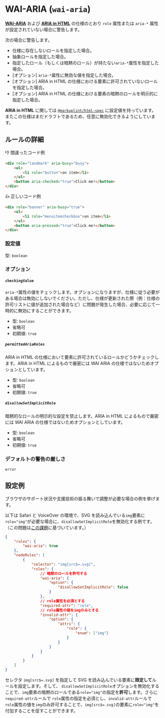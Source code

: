 # WAI-ARIA (`wai-aria`)

[**WAI-ARIA**](https://momdo.github.io/wai-aria-1.2/) および [**ARIA in HTML**](https://momdo.github.io/html-aria/) の仕様のとおり `role` 属性または `aria-*` 属性が設定されていない場合に警告します。

次の場合に警告します。

-   仕様に存在しないロールを指定した場合。
-   抽象ロールを指定した場合。
-   指定したロール（もしくは暗黙のロール）が持たない`aria-*`属性を指定した場合。
-   [オプション] `aria-*`属性に無効な値を指定した場合。
-   [オプション] ARIA in HTML の仕様における要素に許可されていないロールを指定した場合。
-   [オプション] ARIA in HTML の仕様における要素の暗黙のロールを明示的に指定した場合。

**ARIA in HTML** に関しては [`@markuplint/html-spec`](https://github.com/markuplint/markuplint/tree/main/packages/%40markuplint/html-spec/src/aria-in-html) に設定値を持っています。またこの仕様はまだドラフトであるため、任意に無効化できるようにしています。

## ルールの詳細

👎 間違ったコード例

```html
<div role="landmark" aria-busy="busy">
	<ul>
		<li role="button">an item</li>
	</ul>
	<button aria-checked="true">Click me!</button>
</div>
```

👍 正しいコード例

```html
<div role="banner" aria-busy="true">
	<ul>
		<li role="menuitemcheckbox">an item</li>
	</ul>
	<button aria-pressed="true">Click me!</button>
</div>
```

### 設定値

型: `boolean`

### オプション

#### `checkingValue`

`aria-*`属性の値をチェックします。オプションになりますが、仕様に従う必要がある場合は無効にしないでください。ただし、仕様が更新された際（例：仕様の許可リストに値が追加された場合など）に問題が発生した場合、必要に応じて一時的に無効にすることができます。

-   型: `boolean`
-   省略可
-   初期値: `true`

##### `permittedAriaRoles`

ARIA in HTML の仕様において要素に許可されているロールかどうかチェックします。ARIA in HTML によるもので厳密には WAI ARIA の仕様ではないためオプションとしています。

-   型: `boolean`
-   省略可
-   初期値: `true`

##### `disallowSetImplicitRole`

暗黙的なロールの明示的な設定を禁止します。ARIA in HTML によるもので厳密には WAI ARIA の仕様ではないためオプションとしています。

-   型: `boolean`
-   省略可
-   初期値: `true`

### デフォルトの警告の厳しさ

`error`

## 設定例

ブラウザのサポート状況や支援技術の振る舞いで調整が必要な場合の例を挙げます。

以下は Safari と VoiceOver の環境で、SVG を読み込んでいる`img`要素に`role="img"`が必要な場合に、`disallowSetImplicitRole`を無効化する例です。（この問題は[この課題](https://bugs.webkit.org/show_bug.cgi?id=145263)に基づいています。）

```json
{
	"rules": {
		"wai-aria": true
	},
	"nodeRules": [
		{
			"selector": "img[src$=.svg]",
			"rules": {
				// 暗黙のロールを許可する
				"wai-aria": {
					"option": {
						"disallowSetImplicitRole": false
					}
				},
				// role属性を必須とする
				"required-attr": "role",
				// role属性の値をimgのみとする
				"invalid-attr": {
					"option": {
						"attrs": {
							"role": {
								"enum": ["img"]
							}
						}
					}
				}
			}
		}
	]
}
```

セレクタ `img[src$=.svg]` を指定して SVG を読み込んでいる要素に**限定して**ルールを設定します。そして、 `disallowSetImplicitRole`オプションを無効化することで、`img`要素の暗黙のロールである`role="img"`の指定を**許可**します。さらに `required-attr`ルールで `role`属性の指定を必須とし、`invalid-attr`ルールで`role`属性の値を`img`のみ許可することで、`img[src$=.svg]`の要素に`role="img"`を付加することを促すことができます。
